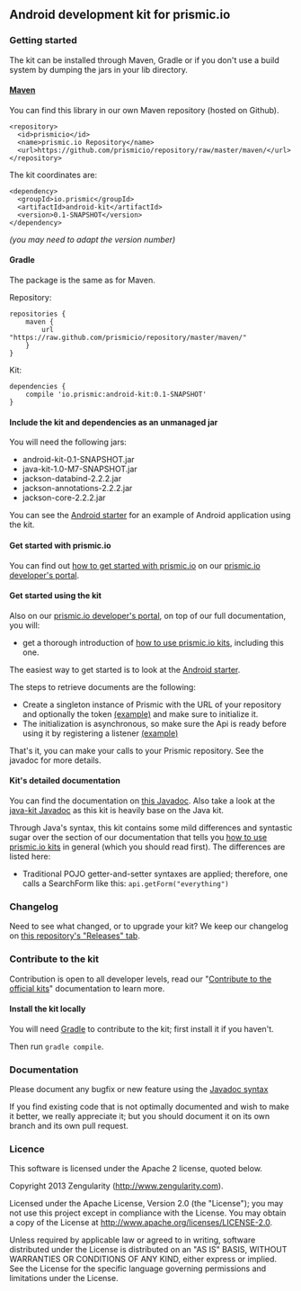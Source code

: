 ## Android development kit for prismic.io

### Getting started

The kit can be installed through Maven, Gradle or if you don't use a build system by dumping the jars in your lib directory.

#### [Maven](http://maven.apache.org/)

You can find this library in our own Maven repository (hosted on Github).

```
<repository>
  <id>prismicio</id>
  <name>prismic.io Repository</name>
  <url>https://github.com/prismicio/repository/raw/master/maven/</url>
</repository>
```

The kit coordinates are:

```
<dependency>
  <groupId>io.prismic</groupId>
  <artifactId>android-kit</artifactId>
  <version>0.1-SNAPSHOT</version>
</dependency>
```

*(you may need to adapt the version number)*

#### Gradle

The package is the same as for Maven.

Repository:

```
repositories {
    maven {
        url "https://raw.github.com/prismicio/repository/master/maven/"
    }
}
```

Kit:

```
dependencies {
    compile 'io.prismic:android-kit:0.1-SNAPSHOT'
}
```

#### Include the kit and dependencies as an unmanaged jar

You will need the following jars:
 * android-kit-0.1-SNAPSHOT.jar
 * java-kit-1.0-M7-SNAPSHOT.jar
 * jackson-databind-2.2.2.jar
 * jackson-annotations-2.2.2.jar
 * jackson-core-2.2.2.jar

You can see the [Android starter](https://github.com/prismicio/android-starter) for an example of Android application using the kit.

#### Get started with prismic.io

You can find out [how to get started with prismic.io](https://developers.prismic.io/documentation/UjBaQsuvzdIHvE4D/getting-started) on our [prismic.io developer's portal](https://developers.prismic.io/).

#### Get started using the kit

Also on our [prismic.io developer's portal](https://developers.prismic.io/), on top of our full documentation, you will:
 * get a thorough introduction of [how to use prismic.io kits](https://developers.prismic.io/documentation/UjBe8bGIJ3EKtgBZ/api-documentation#kits-and-helpers), including this one.

The easiest way to get started is to look at the [Android starter](https://github.com/prismicio/android-starter).

The steps to retrieve documents are the following:
 * Create a singleton instance of Prismic with the URL of your repository and optionally the token [(example)](https://github.com/prismicio/android-starter/blob/master/demo/src/main/java/io/prismic/android/app/DemoApplication.java) and make sure to initialize it.
 * The initialization is asynchronous, so make sure the Api is ready before using it by registering a listener [(example)](https://github.com/prismicio/android-starter/blob/master/demo/src/main/java/io/prismic/android/app/MainActivity.java#L51)

That's it, you can make your calls to your Prismic repository. See the javadoc for more details.

#### Kit's detailed documentation

You can find the documentation on [this Javadoc](http://prismicio.github.io/android-kit/javadoc/). Also take a look at the [java-kit Javadoc](http://prismicio.github.io/java-kit/) as this kit is heavily base on the Java kit.

Through Java's syntax, this kit contains some mild differences and syntastic sugar over the section of our documentation that tells you [how to use prismic.io kits](https://developers.prismic.io/documentation/UjBe8bGIJ3EKtgBZ/api-documentation#kits-and-helpers) in general (which you should read first). The differences are listed here:
 * Traditional POJO getter-and-setter syntaxes are applied; therefore, one calls a SearchForm like this: ```api.getForm("everything")```

### Changelog

Need to see what changed, or to upgrade your kit? We keep our changelog on [this repository's "Releases" tab](https://github.com/prismicio/android-kit/releases).

### Contribute to the kit

Contribution is open to all developer levels, read our "[Contribute to the official kits](https://developers.prismic.io/documentation/UszOeAEAANUlwFpp/contribute-to-the-official-kits)" documentation to learn more.

#### Install the kit locally

You will need [Gradle](http://gradle.org/) to contribute to the kit; first install it if you haven't.

Then run ```gradle compile```.

### Documentation

Please document any bugfix or new feature using the [Javadoc syntax](http://docs.oracle.com/javase/1.5.0/docs/tooldocs/windows/javadoc.html)

If you find existing code that is not optimally documented and wish to make it better, we really appreciate it; but you should document it on its own branch and its own pull request.


### Licence

This software is licensed under the Apache 2 license, quoted below.

Copyright 2013 Zengularity (http://www.zengularity.com).

Licensed under the Apache License, Version 2.0 (the "License"); you may not use this project except in compliance with the License. You may obtain a copy of the License at http://www.apache.org/licenses/LICENSE-2.0.

Unless required by applicable law or agreed to in writing, software distributed under the License is distributed on an "AS IS" BASIS, WITHOUT WARRANTIES OR CONDITIONS OF ANY KIND, either express or implied. See the License for the specific language governing permissions and limitations under the License.